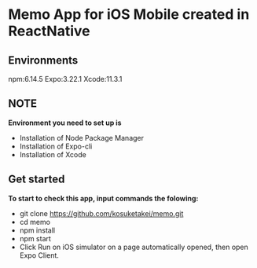 # Memo App for iOS Mobile created in ReactNative
## Environments
npm:6.14.5
Expo:3.22.1
Xcode:11.3.1
## NOTE
__Environment you need to set up is__
- Installation of Node Package Manager
- Installation of Expo-cli
- Installation of Xcode
## Get started
__To start to check this app, input commands the folowing:__
- git clone https://github.com/kosuketakei/memo.git
- cd memo
- npm install
- npm start 
- Click Run on iOS simulator on a page automatically opened, then open Expo Client.
